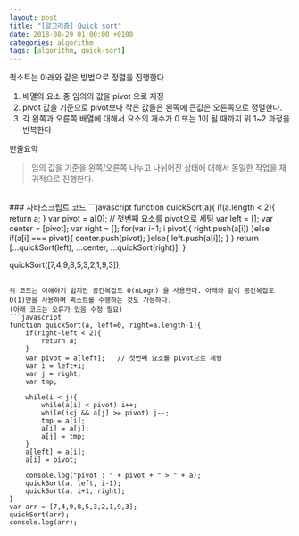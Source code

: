 ```yaml
---
layout: post
title: "[알고리즘] Quick sort"
date: 2018-08-29 01:00:00 +0100
categories: algorithm
tags: [algorithm, quick-sort]
---
```

퀵소트는 아래와 같은 방법으로 정렬을 진행한다
1. 배열의 요소 중 임의의 값을 pivot 으로 지정
1. pivot 값을 기준으로 pivot보다 작은 값들은 왼쪽에 큰값은 오른쪽으로 정렬한다.
1. 각 왼쪽과 오른쪽 배열에 대해서 요소의 개수가 0 또는 1이 될 때까지 위 1~2 과정을 반복한다

한줄요약
> 임의 값을 기준을 왼쪽/오른쪽 나누고 나뉘어진 상태에 대해서 동일한 작업을 재귀적으로 진행한다.

<br>
### 자바스크립트 코드
```javascript
function quickSort(a){
    if(a.length < 2){
        return a;
    }
    var pivot = a[0];   // 첫번째 요소를 pivot으로 세팅
    var left = [];
    var center = [pivot];
    var right = [];
    for(var i=1; i<a.length; i++){
        if(a[i] > pivot){
            right.push(a[i])
        }else if(a[i] === pivot){
            center.push(pivot);
        }else{
            left.push(a[i]);
        }
    }
    return [...quickSort(left), ...center, ...quickSort(right)];
}

quickSort([7,4,9,8,5,3,2,1,9,3]);
```

위 코드는 이해하기 쉽지만 공간복잡도 O(nLogn) 을 사용한다. 아래와 같이 공간복잡도 O(1)만을 사용하며 퀵소트를 수행하는 것도 가능하다.
(아래 코드는 오류가 있음 수정 필요)
```javascript
function quickSort(a, left=0, right=a.length-1){
    if(right-left < 2){
        return a;
    }
    var pivot = a[left];   // 첫번째 요소를 pivot으로 세팅
    var i = left+1;
    var j = right;
    var tmp;

    while(i < j){
        while(a[i] < pivot) i++;
        while(i<j && a[j] >= pivot) j--;
        tmp = a[i];
        a[i] = a[j];
        a[j] = tmp;
    }
    a[left] = a[i];
    a[i] = pivot;

    console.log("pivot : " + pivot + " > " + a);
    quickSort(a, left, i-1);
    quickSort(a, i+1, right);
}
var arr = [7,4,9,8,5,3,2,1,9,3];
quickSort(arr);
console.log(arr);
```
